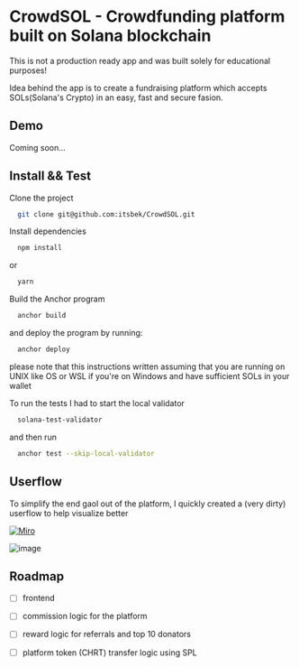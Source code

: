 
# CrowdSOL - Crowdfunding platform built on Solana blockchain

This is not a production ready app and was built solely for educational purposes!

Idea behind the app is to create a fundraising platform which accepts SOLs(Solana's Crypto) in an easy, fast and secure fasion.

## Demo

Coming soon...


## Install && Test

Clone the project

```bash
  git clone git@github.com:itsbek/CrowdSOL.git
```

Install dependencies

```bash
  npm install
```
  or
```bash
  yarn
```

Build the Anchor program

```bash
  anchor build
```

and deploy the program by running:

```bash
  anchor deploy
```
please note that this instructions written assuming that you are running on UNIX like OS or WSL if you're on Windows and have sufficient SOLs in your wallet


To run the tests I had to start the local validator 
```bash
  solana-test-validator
```
and then run 
```bash
  anchor test --skip-local-validator
```

## Userflow 
To simplify the end gaol out of the platform, I quickly created a (very dirty) userflow to help visualize better

[![Miro](https://img.shields.io/badge/Miro-050038?style=for-the-badge&logo=Miro&logoColor=white)](https://miro.com/app/board/uXjVOyF3qBM=/)

![image](https://imgur.com/a/3X3rnNE)

## Roadmap

- [ ]  frontend
- [ ]  commission logic for the platform
- [ ]  reward logic for referrals and top 10 donators 
- [ ]  platform token (CHRT) transfer logic using SPL


